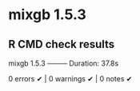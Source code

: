 # mixgb 1.5.3

## R CMD check results 
mixgb 1.5.3 ────
Duration: 37.8s

0 errors ✔ | 0 warnings ✔ | 0 notes ✔